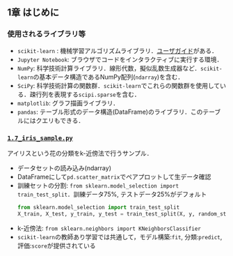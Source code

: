 ## 1章 はじめに
### 使用されるライブラリ等
+ `scikit-learn` : 機械学習アルゴリズムライブラリ．[ユーザガイド](http://scikit-learn.org/stable/user_guide.html)がある．
+ `Jupyter Notebook`: ブラウザでコードをインタラクティブに実行する環境．
+ `NumPy`: 科学技術計算ライブラリ．線形代数，擬似乱数生成器など．`scikit-learn`の基本データ構造であるNumPy配列(`ndarray`)を含む．
+ `SciPy`: 科学技術計算の関数群．`scikit-learn`でこれらの関数群を使用している．疎行列を表現する`scipi.sparse`を含む．
+ `matplotlib`: グラフ描画ライブラリ．
+ `pandas`: テーブル形式のデータ構造(DataFrame)のライブラリ．このテーブルにはクエリもできる．

### [`1.7_iris_sample.py`](../src/1.7_iris_sample.py)
アイリスという花の分類をk-近傍法で行うサンプル．

+ データセットの読み込み(ndarray)
+ DataFrameにして`pd.scatter_matrix`でペアプロットして生データ確認
+ 訓練セットの分割: `from sklearn.model_selection import train_test_split`．訓練データ75%, テストデータ25%がデフォルト
  ```py
  from sklearn.model_selection import train_test_split
  X_train, X_test, y_train, y_test = train_test_split(X, y, random_state=0)
  ```
+ k-近傍法: `from sklearn.neighbors import KNeighborsClassifier`
+ `scikit-learn`の教師あり学習では共通して，モデル構築:`fit`, 分類:`predict`, 評価:`score`が提供されている
